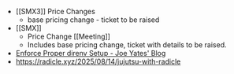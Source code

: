 - [[SMX3]] Price Changes
	- base pricing change - ticket to be raised
- [[SMX]]
	- Price Change [[Meeting]]
	- Includes base pricing change, ticket with details to be raised.
- [Enforce Proper direnv Setup - Joe Yates' Blog](https://joeyates.info/posts/enforce-proper-direnv-setup/)
- https://radicle.xyz/2025/08/14/jujutsu-with-radicle